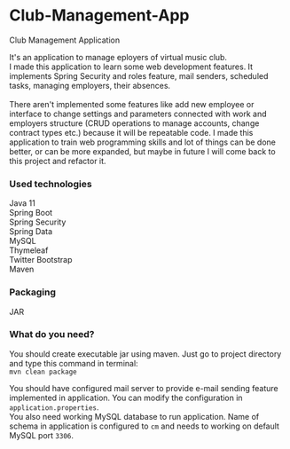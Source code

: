 # Club-Management-App
Club Management Application

It's an application to manage eployers of virtual music club.<br>
I made this application to learn some web development features.
It implements Spring Security and roles feature, mail senders, scheduled tasks, managing employers, their absences.
<br><br>
There aren't implemented some features like add new employee or interface to change settings and parameters connected with work and employers structure (CRUD operations to manage accounts, change contract types etc.) because it will be repeatable code. I made this application to train web programming skills and lot of things can be done better, or can be more expanded, but maybe in future I will come back to this project and refactor it.

### Used technologies
Java 11<br>
Spring Boot<br>
Spring Security<br>
Spring Data<br>
MySQL<br>
Thymeleaf<br>
Twitter Bootstrap<br>
Maven<br>

### Packaging
JAR

### What do you need?

You should create executable jar using maven. Just go to project directory and type this command in terminal:<br>
```mvn clean package```<br>

You should have configured mail server to provide e-mail sending feature implemented in application. You can modify the configuration in ```application.properties```.<br>
You also need working MySQL database to run application. Name of schema in application is configured to ```cm``` and needs to working on default MySQL port ```3306```.
